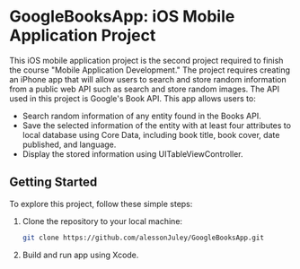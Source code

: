 # GoogleBooksApp: iOS Mobile Application Project

This iOS mobile application project is the second project required to finish the course "Mobile Application Development." The project requires creating an iPhone app that will allow users to search and store random information from a public web API such as search and store random images. The API used in this project is Google's Book API. This app allows users to: 
* Search random information of any entity found in the Books API.
* Save the selected information of the entity with at least four attributes to local database using Core Data, including book title, book cover, date published, and language.
* Display the stored information using UITableViewController.

## Getting Started

To explore this project, follow these simple steps:

1. Clone the repository to your local machine:
   ```bash
   git clone https://github.com/alessonJuley/GoogleBooksApp.git
2. Build and run app using Xcode.
